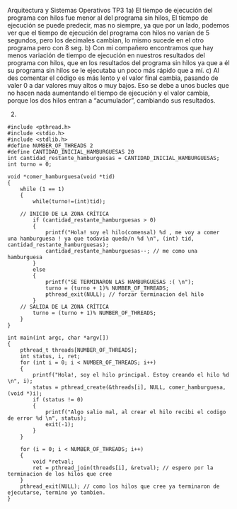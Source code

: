 Arquitectura y Sistemas Operativos TP3
1a) 
El tiempo de ejecución del programa con hilos  fue menor al del programa sin hilos, El tiempo de ejecución se puede predecir, mas no siempre, ya que por un lado, podemos ver que el tiempo de ejecución del programa con hilos no varían de 5 segundos, pero los decimales cambian, lo mismo sucede en el otro programa pero con 8 seg.
b) Con mi compañero encontramos que hay menos variación de tiempo de ejecución en nuestros resultados del programa con hilos, que en los resultados del programa sin hilos ya que a él su programa sin hilos se le ejecutaba un poco más rápido que a mí.
c) 
Al des comentar el código es más lento y el valor final cambia, pasando de valer 0 a dar valores muy altos o muy bajos. Eso se debe a unos bucles que no hacen nada aumentando el tiempo de ejecución y el valor cambia, porque los dos hilos entran a “acumulador”, cambiando sus resultados.

2) 
```
#include <pthread.h>
#include <stdio.h>
#include <stdlib.h>
#define NUMBER_OF_THREADS 2
#define CANTIDAD_INICIAL_HAMBURGUESAS 20
int cantidad_restante_hamburguesas = CANTIDAD_INICIAL_HAMBURGUESAS;
int turno = 0;

void *comer_hamburguesa(void *tid)
{
	while (1 == 1)
	{ 
		while(turno!=(int)tid);

    // INICIO DE LA ZONA CRÍTICA
		if (cantidad_restante_hamburguesas > 0)
		{
			printf("Hola! soy el hilo(comensal) %d , me voy a comer una hamburguesa ! ya que todavia queda/n %d \n", (int) tid, cantidad_restante_hamburguesas);
			cantidad_restante_hamburguesas--; // me como una hamburguesa
		}
		else
		{
			printf("SE TERMINARON LAS HAMBURGUESAS :( \n");
			turno = (turno + 1)% NUMBER_OF_THREADS;
			pthread_exit(NULL); // forzar terminacion del hilo
		}
    // SALIDA DE LA ZONA CRÍTICA   
		turno = (turno + 1)% NUMBER_OF_THREADS;
	}
}

int main(int argc, char *argv[])
{
	pthread_t threads[NUMBER_OF_THREADS];
	int status, i, ret;
	for (int i = 0; i < NUMBER_OF_THREADS; i++)
	{
		printf("Hola!, soy el hilo principal. Estoy creando el hilo %d \n", i);
		status = pthread_create(&threads[i], NULL, comer_hamburguesa, (void *)i);
		if (status != 0)
		{
			printf("Algo salio mal, al crear el hilo recibi el codigo de error %d \n", status);
			exit(-1);
		}
	}

	for (i = 0; i < NUMBER_OF_THREADS; i++)
	{
		void *retval;
		ret = pthread_join(threads[i], &retval); // espero por la terminacion de los hilos que cree
	}
	pthread_exit(NULL); // como los hilos que cree ya terminaron de ejecutarse, termino yo tambien.
}
```
